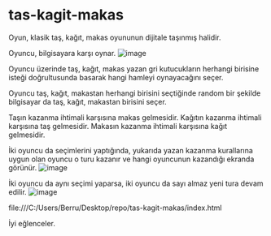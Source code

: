 # tas-kagit-makas

Oyun, klasik taş, kağıt, makas oyununun dijitale taşınmış halidir.


Oyuncu, bilgisayara karşı oynar.
![image](https://user-images.githubusercontent.com/93350864/151395013-4d548456-b9fc-49ce-9323-70eeccf87acc.png)

Oyuncu üzerinde taş, kağıt, makas yazan gri kutucukların herhangi birisine isteği doğrultusunda basarak hangi hamleyi oynayacağını seçer.

Oyuncu taş, kağıt, makastan herhangi birisini seçtiğinde random bir şekilde bilgisayar da taş, kağıt, makastan birisini seçer.

Taşın kazanma ihtimali karşısına makas gelmesidir.
Kağıtın kazanma ihtimali karşısına taş gelmesidir.
Makasın kazanma ihtimali karşısına kağıt gelmesidir.

İki oyuncu da seçimlerini yaptığında, yukarıda yazan kazanma kurallarına uygun olan oyuncu o turu kazanır ve hangi oyuncunun kazandığı ekranda görünür.
![image](https://user-images.githubusercontent.com/93350864/151396107-6c12bd9b-6684-4a13-8d3a-b221acecd03e.png)

İki oyuncu da aynı seçimi yaparsa, iki oyuncu da sayı almaz yeni tura devam edilir.
![image](https://user-images.githubusercontent.com/93350864/151396439-4618b8cd-53b2-444a-9ffc-6ca696e16d65.png)






file:///C:/Users/Berru/Desktop/repo/tas-kagit-makas/index.html

İyi eğlenceler.
